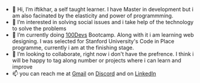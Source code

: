 - 👋 Hi, I’m iftikhar, a self taught learner. I have Master in development but i am also facinated by the elasticity and power of programmming.
- 👀 I’m interested in solving social issues and i take help of the technology to solve the problems
- 🌱 I’m currently doing [100Devs](https://t.co/N1svwMYkZF) Bootcamp. Along with it i am learning web designing. I was selected for Stanford University's Code in Place programme, currently i am at the finishing stage. 
- 💞️ I’m looking to collaborate, right now i don't have the prefrence. I think i will be happy to tag along number or projects where i can learn and improve
- 📫 you can reach me at [Gmail](iftikhar.sy@gmail.com) on [Discord](roshi#4568) and on [LinkedIn](linkedin.com/in/iftikhar-s/)

<!---
ifti891/ifti891 is a ✨ special ✨ repository because its `README.md` (this file) appears on your GitHub profile.
You can click the Preview link to take a look at your changes.
--->
